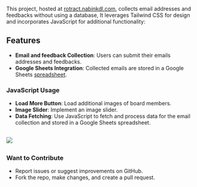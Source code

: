 
This project, hosted at [rotract.nabinkdl.com](https://rotract.nabinkdl.com), collects email addresses and feedbacks without using a database, It leverages Tailwind CSS for design and incorporates JavaScript for additional functionality:

## Features

- **Email and feedback Collection**: Users can submit their emails addresses and feedbacks.
- **Google Sheets Integration**: Collected emails are stored in a Google Sheets [spreadsheet](https://docs.google.com/spreadsheets/d/1KLNMTwqIuj4EkkGD7EmlXxoUUnPZFPCgjGuKj3rXHhg/edit?usp=sharing).

### JavaScript Usage

- **Load More Button**: Load additional images of board members.
- **Image Slider**: Implement an image slider.
- **Data Fetching**: Use JavaScript to fetch and process data for the email collection and stored in a Google Sheets spreadsheet.
##
  <img src="./asset/image/webshot.png">

##

### Want to Contribute
- Report issues or suggest improvements on GitHub.
- Fork the repo, make changes, and create a pull request.

